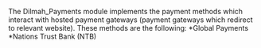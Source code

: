The Dilmah_Payments module implements the payment methods which interact with hosted payment gateways (payment gateways which redirect to relevant website).
These methods are the following:
*Global Payments
*Nations Trust Bank (NTB)